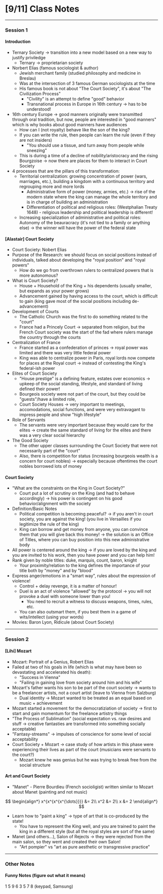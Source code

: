 # [9/11] Class Notes

---

### Session 1

#### Introduction

- Ternary Society $\rightarrow$ transition into a new model based on a new way to justify priviledge
  - Ternary $\rightarrow$ proprietarian society
- Norbert Elias (famous sociologist & author)  
  - Jewish merchant family (studied philosophy and medicine in Breslau)
  - Was at the intersection of 3 famous German sociologists at the time
  - His famous book is not about "The Court Society", it's about "The Civilization Process"
    - "Civility" is an attempt to define "good" behavior
    - Transnational process in Europe in 16th century $\rightarrow$ has to be understood!
- 16th century Europe $\rightarrow$ good manners originally were transmitted through oral tradition, but now, people are interested in "good manners" which is why books about good manners have audiences
  - How can I (not royalty) behave like the son of the king? 
  - If you can write the rule, then people can learn the rule (even if they are not insiders)
    - "You should use a tissue, and turn away from people while sneezing"
  - This is during a time of a decline of nobility/aristocracy and the rising Bourgzoise $\rightarrow$ now there are places for them to interact in Court Society
- 4 processes that are the pillars of this transformation: 
  - Territorial centralization: growing concentration of power (wars, marriages, etc.), building a kingdom with a continuous territory and regrouping more and more lords
    - Administrative form of power (money, armies, etc.) $\rightarrow$ rise of the modern state where the king can manage the whole territory and is in charge of building an administration
    - Differentiation of political and religious roles: (Westphalian Treaty 1648) - religious leadership and political leadership is different! 
  - Increasing specialization of administrative and political roles: Autonomy of the beauracracy (it's not tied to a family or anything else) $\rightarrow$ the winner will have the power of the federal state

#### [Alastair] Court Society

- Court Society: Nobert Elias
- Purpose of the Research: we should focus on social positions instead of individuals, talked about developing the "royal position" and "royal powers"
  - How do we go from overthrown rulers to centralized powers that is more autonomous?
- What is Court Society?
  - House + Household of the King + his dependents (usually smaller, but expands as your power grows)
  - Advancement gained by having access to the court, which is difficult to gain (king gave most of the social positions including de-advancement)
- Development of Courts
  - The Catholic Church was the first to do something related to the "court"
  - France had a Princely Court $\rightarrow$ separated from religion, but the French Court society was the start of the fad where rulers manage the country through the courts
- Centralization of France
  - France started as a confederation of princes $\rightarrow$ royal power was limited and there was very little federal power
  - King was able to centralize power in Paris, royal lords now compete for places at the Royal court $\rightarrow$ instead of contesting the King's federal-ish power
- Elites of Court Society
  - "House prestige" is a defining feature, estates over economics $\rightarrow$ upkeep of the social standing, lifestyle, and standard of living defined their power!
  - Bourgeois society were not part of the court, but they could be "guests"/have a limited role,
  - Court Society Houses $\rightarrow$ very important to meetings, accomodations, social functions, and were very extravagant to impress people and show "high lifestyle"
- Role of Servants
  - The servants were very important because they would care for the elites $\rightarrow$ create the same standard of living for the elites and there was a very clear social hierarchy
- The Good Society
  - The other upper classes surrounding the Court Society that were not necessarily part of the "court"
  - Also, there is competition for status (increasing bourgeois wealth is a concern for court nobles) $\rightarrow$ especially because oftentimes the court nobles borrowed lots of money

#### Court Society

- "What are the constraints on the King in Court Society?"
  - Court put a lot of scrutiny on the King (and had to behave accordingly) $\rightarrow$ his power is contingent on his good behavior/alignment with the society
- Definition/Basic Notes
  - Political competition is becoming peaceful? $\rightarrow$ if you aren't in court society, you are against the king! (you live in Versailles if you legitimize the rule of the king)
  - King can borrow and get money from anyone, you can convince them that you will give back this money! $\rightarrow$ the solution is an Office of Titles, where you can buy position into this new administrative body
- All power is centered around the king $\rightarrow$ if you are loved by the king and you are invited to his work, then you have power and you can help him!
- Rank given by noble titles: duke, marquis, count, baron, knight
  - Your proximity/relation to the king defines the importance of your title both by "money" and by "blood"
- Express anger/emotions in a "smart way", rules about the expression of violence!
  - Control + delay revenge, it is a matter of honour!
  - Duel is an act of violence "allowed" by the protocol $\rightarrow$ you will not provoke a duel with someone lower than you!
    - You need to recruit a witness to discuss weapons, times, rules, etc.
  - You can also outsmart them, if you best them in a game of wits/intellect (using your words)
- Movies: Baron Lyon, Ridicule (about Court Society)

---

### Session 2

#### [Lihi] Mozart

- Mozart: Portrait of a Genius, Robert Elias
- Failed at two of his goals in life (which is what may have been so devastating and accelerated his death):
  - "Success in Vienna"
  - "Failing in gaining love from society around him and his wife"
- Mozart's father wants his son to be part of the court society $\rightarrow$ wants to be a freelancer artists, not a court artist (leave to Vienna from Salzburg)
  - Dual identity $\rightarrow$ Mozart wanted to be treated as an equal based on music + achievement
- Mozart started a movement for the democratiziation of society $\rightarrow$ first to start and gain momentum for the freelance artistry things
- "The Process of Sublimation" (social expectation vs. raw desires and stuff $\rightarrow$ creative fantasties are transformed into something socially acceptable)
- "Fantasy-streams" $\rightarrow$ impulses of conscience for some level of social acceptability
- Court Society + Mozart $\rightarrow$ case study of how artists in this phase were experiencing their lives as part of the court (musicians were servants to the court?)
  - Mozart knew he was genius but he was trying to break free from the social structure

#### Art and Court Society

- "Manet" - Pierre Bourdieu (French socioligist) written similar to Mozart about Manet (painting and not music)

$$
\begin{align*}
x^{x^{x^{x^{\dots}}}} &= 2\\
x^2 &= 2\\
x &= 2
\end{align*}
$$

- Learn how to "paint a king" $\rightarrow$ type of art that is co-produced by the state!
  - You have to represent the King well, and you are trained to paint the king in a different style (but all the royal styles are sort of the same)
- Manet (and others...), Salon of Rejects $\rightarrow$ they were rejected from the main salon,  so they went and created their own Salon!
  - "Art pompier" vs "art as pure aesthetic or transgressive practice"

----

### Other Notes

#### Funny Notes (figure out what it means)

1 5 9 6 3 5 7 8 (keypad, Samsung)